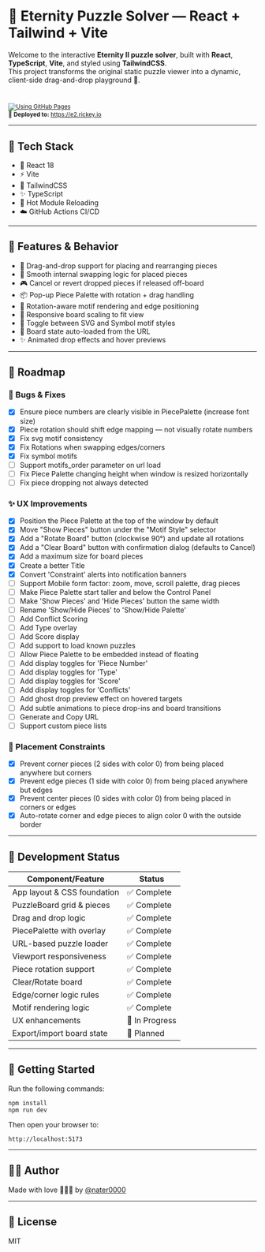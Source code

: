 # 🧩 Eternity Puzzle Solver — React + Tailwind + Vite

Welcome to the interactive **Eternity II puzzle solver**, built with **React**, **TypeScript**, **Vite**, and styled using **TailwindCSS**.  
This project transforms the original static puzzle viewer into a dynamic, client-side drag-and-drop playground 🎯.

#
<sub>[![Using GitHub Pages](https://github.com/nater0000/eternity-puzzle-react/actions/workflows/deploy.yml/badge.svg)](https://github.com/nater0000/eternity-puzzle-react/actions/workflows/deploy.yml)</sub>
<br><sub>🚀 **Deployed to:** https://e2.rickey.io</sub>

---

## 🔧 Tech Stack

- 🧬 React 18  
- ⚡ Vite  
- 🎨 TailwindCSS  
- ✨ TypeScript  
- 🔁 Hot Module Reloading  
- ☁️ GitHub Actions CI/CD

---

## 🧠 Features & Behavior

- 🧩 Drag-and-drop support for placing and rearranging pieces
- 🔁 Smooth internal swapping logic for placed pieces
- 🎮 Cancel or revert dropped pieces if released off-board
- 📦 Pop-up Piece Palette with rotation + drag handling
- 🧭 Rotation-aware motif rendering and edge positioning
- 🧮 Responsive board scaling to fit view
- 🎨 Toggle between SVG and Symbol motif styles
- 🧪 Board state auto-loaded from the URL
- ✨ Animated drop effects and hover previews

---

## 🔨 Roadmap

### 🐞 Bugs & Fixes

- [x] Ensure piece numbers are clearly visible in PiecePalette (increase font size)
- [x] Piece rotation should shift edge mapping — not visually rotate numbers
- [x] Fix svg motif consistency
- [x] Fix Rotations when swapping edges/corners
- [x] Fix symbol motifs
- [ ] Support motifs_order parameter on url load
- [ ] Fix Piece Palette changing height when window is resized horizontally
- [ ] Fix piece dropping not always detected

### ✨ UX Improvements

- [x] Position the Piece Palette at the top of the window by default
- [x] Move "Show Pieces" button under the "Motif Style" selector
- [x] Add a "Rotate Board" button (clockwise 90°) and update all rotations
- [x] Add a "Clear Board" button with confirmation dialog (defaults to Cancel)
- [x] Add a maximum size for board pieces
- [x] Create a better Title
- [x] Convert 'Constraint' alerts into notification banners
- [ ] Support Mobile form factor: zoom, move, scroll palette, drag pieces
- [ ] Make Piece Palette start taller and below the Control Panel
- [ ] Make 'Show Pieces' and 'Hide Pieces' button the same width
- [ ] Rename 'Show/Hide Pieces' to 'Show/Hide Palette'
- [ ] Add Conflict Scoring
- [ ] Add Type overlay
- [ ] Add Score display
- [ ] Add support to load known puzzles
- [ ] Allow Piece Palette to be embedded instead of floating
- [ ] Add display toggles for 'Piece Number'
- [ ] Add display toggles for 'Type'
- [ ] Add display toggles for 'Score'
- [ ] Add display toggles for 'Conflicts'
- [ ] Add ghost drop preview effect on hovered targets
- [ ] Add subtle animations to piece drop-ins and board transitions
- [ ] Generate and Copy URL
- [ ] Support custom piece lists

### 🔐 Placement Constraints

- [x] Prevent corner pieces (2 sides with color 0) from being placed anywhere but corners
- [x] Prevent edge pieces (1 side with color 0) from being placed anywhere but edges
- [x] Prevent center pieces (0 sides with color 0) from being placed in corners or edges
- [x] Auto-rotate corner and edge pieces to align color 0 with the outside border

---

## 🧱 Development Status

| Component/Feature            | Status         |
|-----------------------------|----------------|
| App layout & CSS foundation | ✅ Complete     |
| PuzzleBoard grid & pieces   | ✅ Complete     |
| Drag and drop logic         | ✅ Complete     |
| PiecePalette with overlay   | ✅ Complete     |
| URL-based puzzle loader     | ✅ Complete     |
| Viewport responsiveness     | ✅ Complete     |
| Piece rotation support      | ✅ Complete     |
| Clear/Rotate board          | ✅ Complete     |
| Edge/corner logic rules     | ✅ Complete     |
| Motif rendering logic       | ✅ Complete     |
| UX enhancements             | 🔧 In Progress  |
| Export/import board state   | 🔲 Planned      |

---

## 🚀 Getting Started

Run the following commands:

```
npm install
npm run dev
```

Then open your browser to:

```
http://localhost:5173
```

---

## 👨‍💻 Author

Made with love 🧩💙🤖 by [@nater0000](https://github.com/nater0000)

---

## 📝 License

MIT
